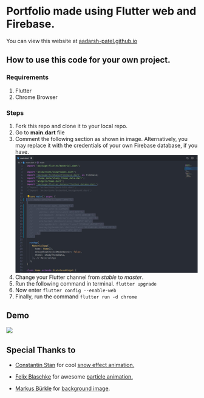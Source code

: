 # Portfolio made using Flutter web and Firebase.

You can view this website at [aadarsh-patel.github.io](https://aadarsh-patel.github.io/#/) 

## How to use this code for your own project.

### Requirements
1. Flutter
2. Chrome Browser

### Steps
1. Fork this repo and clone it to your local repo.
2. Go to **main.dart** file
3. Comment the following section as shown in image. Alternatively, you may replace it with the credentials of your own Firebase database, if you have.
![](https://github.com/aadarsh-patel/flutter_portfolio/blob/master/assets/demo/Capture.JPG)
4. Change your Flutter channel from *stable* to *master*.
5. Run the following command in terminal. `flutter upgrade`
6. Now enter `flutter config --enable-web`
7. Finally, run the command `flutter run -d chrome`

## Demo
![](https://github.com/aadarsh-patel/flutter_portfolio/blob/master/assets/demo/portfolio_desktop.gif)

## Special Thanks to

+ [Constantin Stan](https://github.com/Constans) for cool [snow effect animation.](https://medium.com/flutter-community/fluttering-snowflakes-1cf011b0d38d)

+ [Felix Blaschke](https://github.com/felixblaschke) for awesome [particle animation.](https://medium.com/@felixblaschke/particle-animations-with-flutter-756a23dba027)

+ [Markus Bürkle](https://www.pexels.com/@doozydoom) for [background image](https://www.pexels.com/photo/trees-covered-with-snow-833013/?utm_content=attributionCopyText&utm_medium=referral&utm_source=pexels).
